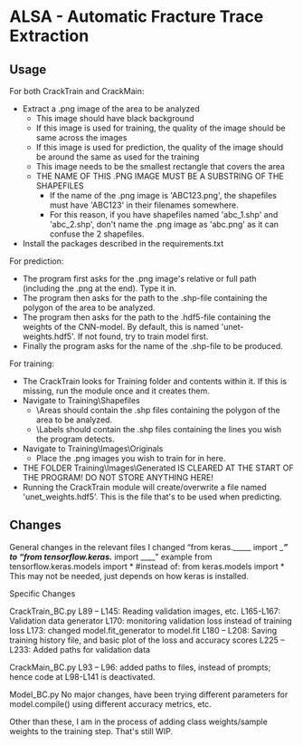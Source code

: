 ALSA - Automatic Fracture Trace Extraction
==========================================

Usage
------------

For both CrackTrain and CrackMain:
-	Extract a .png image of the area to be analyzed
	-	This image should have black background
	- 	If this image is used for training, the quality of the image should be same across the images
	-	If this image is used for prediction, the quality of the image should be around the same as used for the training
	-	This image needs to be the smallest rectangle that covers the area
	-	THE NAME OF THIS .PNG IMAGE MUST BE A SUBSTRING OF THE SHAPEFILES
		-	If the name of the .png image is 'ABC123.png', the shapefiles must have 'ABC123' in their filenames somewhere.
		-	For this reason, if you have shapefiles named 'abc_1.shp' and 'abc_2.shp', don't name the .png image as 'abc.png' as it can confuse the 2 shapefiles.
-	Install the packages described in the requirements.txt


For prediction:

-	The program first asks for the .png image's relative or full path (including the .png at the end). Type it in.
-	The program then asks for the path to the .shp-file containing the polygon of the area to be analyzed.
-	The program then asks for the path to the .hdf5-file containing the weights of the CNN-model. By default, this is named 'unet-weights.hdf5'. If not found, try to train model first.
-	Finally the program asks for the name of the .shp-file to be produced.

For training:

-	The CrackTrain looks for Training folder and contents within it. If this is missing, run the module once and it creates them.
-	Navigate to Training\Shapefiles
	-	\Areas should contain the .shp files containing the polygon of the area to be analyzed.
	-	\Labels should contain the .shp files containing the lines you wish the program detects.
-	Navigate to Training\Images\Originals
	-	Place the .png images you wish to train for in here.
-	THE FOLDER Training\Images\Generated IS CLEARED AT THE START OF THE PROGRAM! DO NOT STORE ANYTHING HERE!
-	Running the CrackTrain module will create/overwrite a file named 'unet_weights.hdf5'. This is the file that's to be used when predicting.

Changes
-------

General changes
in the relevant files I changed 
“from keras._____ import ____” to “from tensorflow.keras.___ import ____”
example 
from tensorflow.keras.models import *
#instead of: from keras.models import *
This may not be needed, just depends on how keras is installed. 

Specific Changes

CrackTrain_BC.py
L89 – L145: Reading validation images, etc.
L165-L167: Validation data generator
L170: monitoring validation loss instead of training loss
L173: changed model.fit_generator to model.fit 
L180 – L208: Saving training history file, and basic plot of the loss and accuracy scores
L225 – L233: Added paths for validation data

CrackMain_BC.py
L93 – L96: added paths to files, instead of prompts; hence code at L98-L141 is deactivated.

Model_BC.py
No major changes, have been trying different parameters for model.compile() using different accuracy metrics, etc.

Other than these, I am in the process of adding class weights/sample weights to the training step. That's still WIP.
